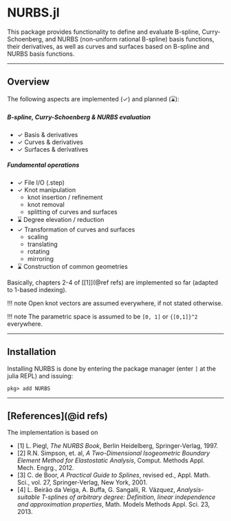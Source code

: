 
# NURBS.jl

This package provides functionality to define and evaluate B-spline, Curry-Schoenberg, and NURBS (non-uniform rational B-spline) basis functions, their derivatives, as well as curves and surfaces based on B-spline and NURBS basis functions.


---
## Overview

The following aspects are implemented (✓) and planned (⌛):

##### B-spline, Curry-Schoenberg & NURBS evaluation
- ✓ Basis & derivatives
- ✓ Curves & derivatives
- ✓ Surfaces & derivatives

##### Fundamental operations
- ✓ File I/O (.step)
- ✓ Knot manipulation
    - knot insertion / refinement
    - knot removal
    - splitting of curves and surfaces
- ⌛ Degree elevation / reduction
- ✓ Transformation of curves and surfaces
    - scaling
    - translating
    - rotating
    - mirroring
- ⌛ Construction of common geometries

Basically, chapters 2-4 of [[1]](@ref refs) are implemented so far (adapted to 1-based indexing).

!!! note
    Open knot vectors are assumed everywhere, if not stated otherwise.

!!! note
    The parametric space is assumed to be ``[0, 1]`` or ``{[0,1]}^2``  everywhere.


---
## Installation

Installing NURBS is done by entering the package manager (enter `]` at the julia REPL) and issuing:

```
pkg> add NURBS 
```

---
## [References](@id refs)

The implementation is based on
- [1] L. Piegl, *The NURBS Book*, Berlin Heidelberg, Springer-Verlag, 1997.
- [2] R.N. Simpson, et. al, *A Two-Dimensional Isogeometric Boundary Element Method for Elastostatic Analysis*, Comput. Methods Appl. Mech. Engrg., 2012.
- [3] C. de Boor, *A Practical Guide to Splines*, revised ed., Appl. Math. Sci., vol. 27, Springer-Verlag, New York, 2001.
- [4] L. Beirão da Veiga, A. Buffa, G. Sangalli, R. Vázquez, *Analysis-suitable T-splines of arbitrary degree: Definition, linear independence and approximation properties*, Math. Models Methods Appl. Sci. 23, 2013.

